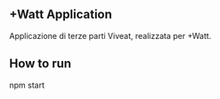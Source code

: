 ## +Watt Application
Applicazione di terze parti Viveat, realizzata per +Watt.

## How to run
  npm start
